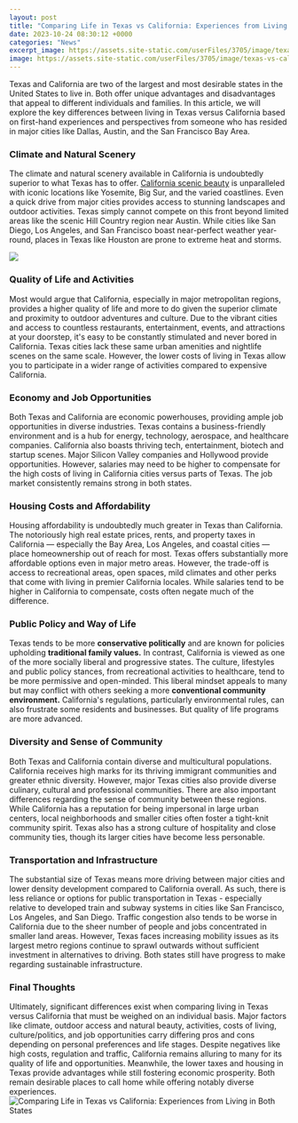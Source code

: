 ```yaml
---
layout: post
title: "Comparing Life in Texas vs California: Experiences from Living in Both States"
date: 2023-10-24 08:30:12 +0000
categories: "News"
excerpt_image: https://assets.site-static.com/userFiles/3705/image/texas-vs-california.jpg
image: https://assets.site-static.com/userFiles/3705/image/texas-vs-california.jpg
---
```


Texas and California are two of the largest and most desirable states in the United States to live in. Both offer unique advantages and disadvantages that appeal to different individuals and families. In this article, we will explore the key differences between living in Texas versus California based on first-hand experiences and perspectives from someone who has resided in major cities like Dallas, Austin, and the San Francisco Bay Area. 
### Climate and Natural Scenery
The climate and natural scenery available in California is undoubtedly superior to what Texas has to offer. [California scenic beauty](https://store.fi.io.vn/collection/alber) is unparalleled with iconic locations like Yosemite, Big Sur, and the varied coastlines. Even a quick drive from major cities provides access to stunning landscapes and outdoor activities. Texas simply cannot compete on this front beyond limited areas like the scenic Hill Country region near Austin. While cities like San Diego, Los Angeles, and San Francisco boast near-perfect weather year-round, places in Texas like Houston are prone to extreme heat and storms. 

![](https://sunlightliving.com/wp-content/uploads/2021/08/texas-sign-along-roadside.jpg)
### Quality of Life and Activities 
Most would argue that California, especially in major metropolitan regions, provides a higher quality of life and more to do given the superior climate and proximity to outdoor adventures and culture. Due to the vibrant cities and access to countless restaurants, entertainment, events, and attractions at your doorstep, it's easy to be constantly stimulated and never bored in California. Texas cities lack these same urban amenities and nightlife scenes on the same scale. However, the lower costs of living in Texas allow you to participate in a wider range of activities compared to expensive California. 
### Economy and Job Opportunities
Both Texas and California are economic powerhouses, providing ample job opportunities in diverse industries. Texas contains a business-friendly environment and is a hub for energy, technology, aerospace, and healthcare companies. California also boasts thriving tech, entertainment, biotech and startup scenes. Major Silicon Valley companies and Hollywood provide opportunities. However, salaries may need to be higher to compensate for the high costs of living in California cities versus parts of Texas. The job market consistently remains strong in both states.
### Housing Costs and Affordability 
Housing affordability is undoubtedly much greater in Texas than California. The notoriously high real estate prices, rents, and property taxes in California — especially the Bay Area, Los Angeles, and coastal cities — place homeownership out of reach for most. Texas offers substantially more affordable options even in major metro areas. However, the trade-off is access to recreational areas, open spaces, mild climates and other perks that come with living in premier California locales. While salaries tend to be higher in California to compensate, costs often negate much of the difference.
### Public Policy and Way of Life
Texas tends to be more **conservative politically** and are known for policies upholding **traditional family values.** In contrast, California is viewed as one of the more socially liberal and progressive states. The culture, lifestyles and public policy stances, from recreational activities to healthcare, tend to be more permissive and open-minded. This liberal mindset appeals to many but may conflict with others seeking a more **conventional community environment.** California's regulations, particularly environmental rules, can also frustrate some residents and businesses. But quality of life programs are more advanced. 
### Diversity and Sense of Community  
Both Texas and California contain diverse and multicultural populations. California receives high marks for its thriving immigrant communities and greater ethnic diversity. However, major Texas cities also provide diverse culinary, cultural and professional communities. There are also important differences regarding the sense of community between these regions. While California has a reputation for being impersonal in large urban centers, local neighborhoods and smaller cities often foster a tight-knit community spirit. Texas also has a strong culture of hospitality and close community ties, though its larger cities have become less personable. 
### Transportation and Infrastructure
The substantial size of Texas means more driving between major cities and lower density development compared to California overall. As such, there is less reliance or options for public transportation in Texas - especially relative to developed train and subway systems in cities like San Francisco, Los Angeles, and San Diego. Traffic congestion also tends to be worse in California due to the sheer number of people and jobs concentrated in smaller land areas. However, Texas faces increasing mobility issues as its largest metro regions continue to sprawl outwards without sufficient investment in alternatives to driving. Both states still have progress to make regarding sustainable infrastructure.
### Final Thoughts 
Ultimately, significant differences exist when comparing living in Texas versus California that must be weighed on an individual basis. Major factors like climate, outdoor access and natural beauty, activities, costs of living, culture/politics, and job opportunities carry differing pros and cons depending on personal preferences and life stages. Despite negatives like high costs, regulation and traffic, California remains alluring to many for its quality of life and opportunities. Meanwhile, the lower taxes and housing in Texas provide advantages while still fostering economic prosperity. Both remain desirable places to call home while offering notably diverse experiences.
![Comparing Life in Texas vs California: Experiences from Living in Both States](https://assets.site-static.com/userFiles/3705/image/texas-vs-california.jpg)